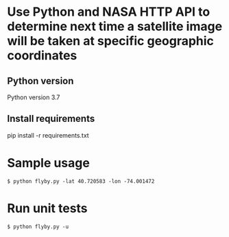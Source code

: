 # Use Python and NASA HTTP API to determine next time a satellite image will be taken at specific geographic coordinates

## Python version
Python version 3.7

## Install requirements
pip install -r requirements.txt

# Sample usage
`$ python flyby.py -lat 40.720583 -lon -74.001472`

# Run unit tests
`$ python flyby.py -u`
